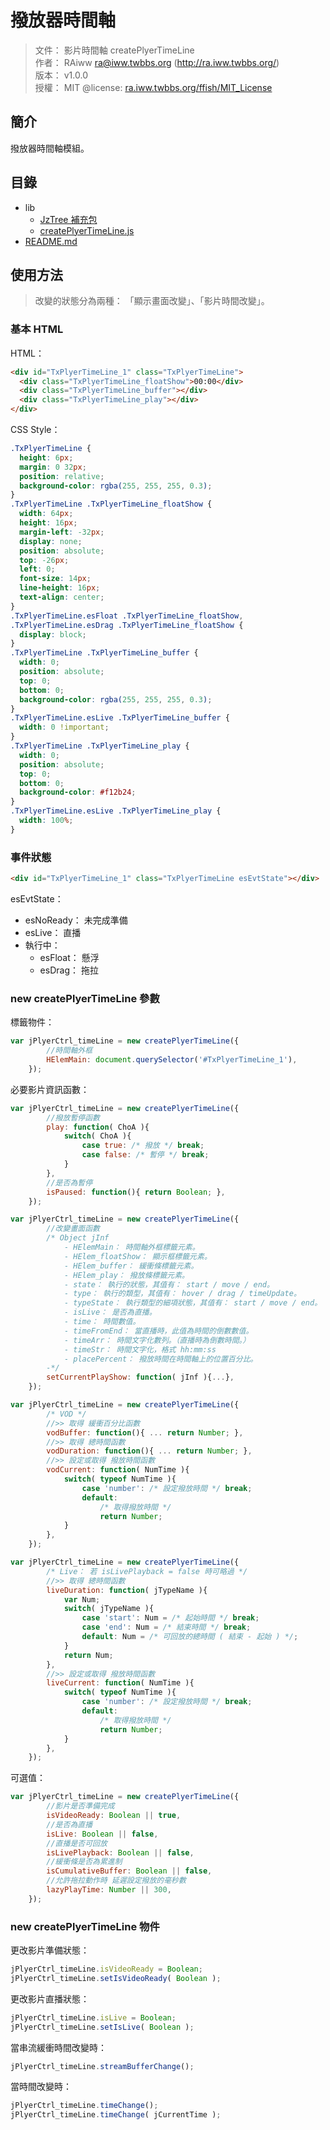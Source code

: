 撥放器時間軸
=======


> 文件： 影片時間軸 createPlyerTimeLine<br />
> 作者： RAiww <ra@iww.twbbs.org> (http://ra.iww.twbbs.org/)<br />
> 版本： v1.0.0<br />
> 授權： MIT @license: [ra.iww.twbbs.org/ffish/MIT_License](http://ra.iww.twbbs.org/ffish/MIT_License)



## 簡介


撥放器時間軸模組。



## 目錄


  * lib
    * [JzTree 補充包](lib/jzTree_additional.js)
    * [createPlyerTimeLine.js](lib/createPlyerTimeLine.js)
  * [README.md](README.md)



## 使用方法


> 改變的狀態分為兩種： 「顯示畫面改變」、「影片時間改變」。



### 基本 HTML


HTML：

```html
<div id="TxPlyerTimeLine_1" class="TxPlyerTimeLine">
  <div class="TxPlyerTimeLine_floatShow">00:00</div>
  <div class="TxPlyerTimeLine_buffer"></div>
  <div class="TxPlyerTimeLine_play"></div>
</div>
```


CSS Style：

```css
.TxPlyerTimeLine {
  height: 6px;
  margin: 0 32px;
  position: relative;
  background-color: rgba(255, 255, 255, 0.3);
}
.TxPlyerTimeLine .TxPlyerTimeLine_floatShow {
  width: 64px;
  height: 16px;
  margin-left: -32px;
  display: none;
  position: absolute;
  top: -26px;
  left: 0;
  font-size: 14px;
  line-height: 16px;
  text-align: center;
}
.TxPlyerTimeLine.esFloat .TxPlyerTimeLine_floatShow,
.TxPlyerTimeLine.esDrag .TxPlyerTimeLine_floatShow {
  display: block;
}
.TxPlyerTimeLine .TxPlyerTimeLine_buffer {
  width: 0;
  position: absolute;
  top: 0;
  bottom: 0;
  background-color: rgba(255, 255, 255, 0.3);
}
.TxPlyerTimeLine.esLive .TxPlyerTimeLine_buffer {
  width: 0 !important;
}
.TxPlyerTimeLine .TxPlyerTimeLine_play {
  width: 0;
  position: absolute;
  top: 0;
  bottom: 0;
  background-color: #f12b24;
}
.TxPlyerTimeLine.esLive .TxPlyerTimeLine_play {
  width: 100%;
}
```



### 事件狀態


```html
<div id="TxPlyerTimeLine_1" class="TxPlyerTimeLine esEvtState"></div>
```

esEvtState：
  - esNoReady： 未完成準備
  - esLive： 直播
  - 執行中：
    - esFloat： 懸浮
    - esDrag： 拖拉



### new createPlyerTimeLine 參數


標籤物件：

```js
var jPlyerCtrl_timeLine = new createPlyerTimeLine({
        //時間軸外框
        HElemMain: document.querySelector('#TxPlyerTimeLine_1'),
    });
```


必要影片資訊函數：

```js
var jPlyerCtrl_timeLine = new createPlyerTimeLine({
        //撥放暫停函數
        play: function( ChoA ){
            switch( ChoA ){
                case true: /* 撥放 */ break;
                case false: /* 暫停 */ break;
            }
        },
        //是否為暫停
        isPaused: function(){ return Boolean; },
    });
```

```js
var jPlyerCtrl_timeLine = new createPlyerTimeLine({
        //改變畫面函數
        /* Object jInf
            - HElemMain： 時間軸外框標籤元素。
            - HElem_floatShow： 顯示框標籤元素。
            - HElem_buffer： 緩衝條標籤元素。
            - HElem_play： 撥放條標籤元素。
            - state： 執行的狀態，其值有： start / move / end。
            - type： 執行的類型，其值有： hover / drag / timeUpdate。
            - typeState： 執行類型的細項狀態，其值有： start / move / end。
            - isLive： 是否為直播。
            - time： 時間數值。
            - timeFromEnd： 當直播時，此值為時間的倒數數值。
            - timeArr： 時間文字化數列。（直播時為倒數時間。）
            - timeStr： 時間文字化，格式 hh:mm:ss
            - placePercent： 撥放時間在時間軸上的位置百分比。
        -*/
        setCurrentPlayShow: function( jInf ){...},
    });
```

```js
var jPlyerCtrl_timeLine = new createPlyerTimeLine({
        /* VOD */
        //>> 取得 緩衝百分比函數
        vodBuffer: function(){ ... return Number; },
        //>> 取得 總時間函數
        vodDuration: function(){ ... return Number; },
        //>> 設定或取得 撥放時間函數
        vodCurrent: function( NumTime ){
            switch( typeof NumTime ){
                case 'number': /* 設定撥放時間 */ break;
                default:
                    /* 取得撥放時間 */
                    return Number;
            }
        },
    });
```

```js
var jPlyerCtrl_timeLine = new createPlyerTimeLine({
        /* Live： 若 isLivePlayback = false 時可略過 */
        //>> 取得 總時間函數
        liveDuration: function( jTypeName ){
            var Num;
            switch( jTypeName ){
                case 'start': Num = /* 起始時間 */ break;
                case 'end': Num = /* 結束時間 */ break;
                default: Num = /* 可回放的總時間 ( 結束 - 起始 ) */;
            }
            return Num;
        },
        //>> 設定或取得 撥放時間函數
        liveCurrent: function( NumTime ){
            switch( typeof NumTime ){
                case 'number': /* 設定撥放時間 */ break;
                default:
                    /* 取得撥放時間 */
                    return Number;
            }
        },
    });
```


可選值：

```js
var jPlyerCtrl_timeLine = new createPlyerTimeLine({
        //影片是否準備完成
        isVideoReady: Boolean || true,
        //是否為直播
        isLive: Boolean || false,
        //直播是否可回放
        isLivePlayback: Boolean || false,
        //緩衝條是否為累進制
        isCumulativeBuffer: Boolean || false,
        //允許拖拉動作時 延遲設定撥放的毫秒數
        lazyPlayTime: Number || 300,
    });
```



### new createPlyerTimeLine 物件


更改影片準備狀態：

```js
jPlyerCtrl_timeLine.isVideoReady = Boolean;
jPlyerCtrl_timeLine.setIsVideoReady( Boolean );
```


更改影片直播狀態：

```js
jPlyerCtrl_timeLine.isLive = Boolean;
jPlyerCtrl_timeLine.setIsLive( Boolean );
```


當串流緩衝時間改變時：

```js
jPlyerCtrl_timeLine.streamBufferChange();
```


當時間改變時：

```js
jPlyerCtrl_timeLine.timeChange();
jPlyerCtrl_timeLine.timeChange( jCurrentTime );
```

